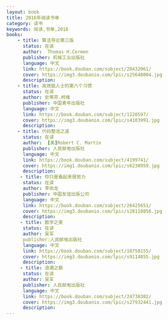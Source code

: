 ```yaml
---
layout: book
title: 2016年阅读书单
category: 读书
keywords: 阅读,书单,2016
books: 
    - title: 算法导论第三版
      status: 在读
      author:  Thomas H.Cormen
      publisher: 机械工业出版社
      language: 中文
      link: https://book.douban.com/subject/20432061/
      cover: https://img3.doubanio.com/lpic/s25648004.jpg
      description: 
    - title: 高效能人士的第八个习惯
      status: 在读
      author: 史蒂芬.柯维
      publisher: 中国青年出版社
      language: 中文
      link: https://book.douban.com/subject/1220597/
      cover: https://img3.doubanio.com/lpic/s4103991.jpg
      description: 
    - title: 代码整洁之道
      status: 在读
      author:  [美]Robert C. Martin 
      publisher: 人民邮电出版社
      language: 中文
      link: https://book.douban.com/subject/4199741/
      cover: https://img1.doubanio.com/lpic/s6230959.jpg
      description: 
     - title: 你只是看起来很努力
      status: 在读
      author: 李尚龙 
      publisher: 中国友谊出版公司
      language: 中文
      link: https://book.douban.com/subject/26425651/
      cover: https://img3.doubanio.com/lpic/s28110856.jpg
      description: 
     - title: 数学之美
      status: 在读
      author: 吴军 
      publisher:人民邮电出版社
      language: 中文
      link: https://book.douban.com/subject/10750155/
      cover: https://img3.doubanio.com/lpic/s9114855.jpg
      description: 
     - title: 浪潮之巅
      status: 在读
      author: 吴军 
      publisher: 人民邮电出版社
      language: 中文
      link: https://book.douban.com/subject/24738302/
      cover: https://img3.doubanio.com/lpic/s27932441.jpg
      description: 
---
```

